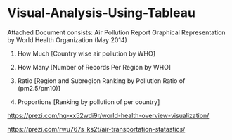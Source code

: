 # Visual-Analysis-Using-Tableau

Attached Document consists:
Air Pollution Report Graphical Representation by World Health Organization (May 2014)

1. How Much [Country wise air pollution by WHO]

2. How Many [Number of Records Per Region by WHO]

3. Ratio [Region and Subregion Ranking by Pollution Ratio of (pm2.5/pm10)]

4. Proportions [Ranking by pollution of per country]




https://prezi.com/hq-xx52wdi9r/world-health-overview-visualization/


https://prezi.com/rwu767s_ks2t/air-transportation-statastics/
